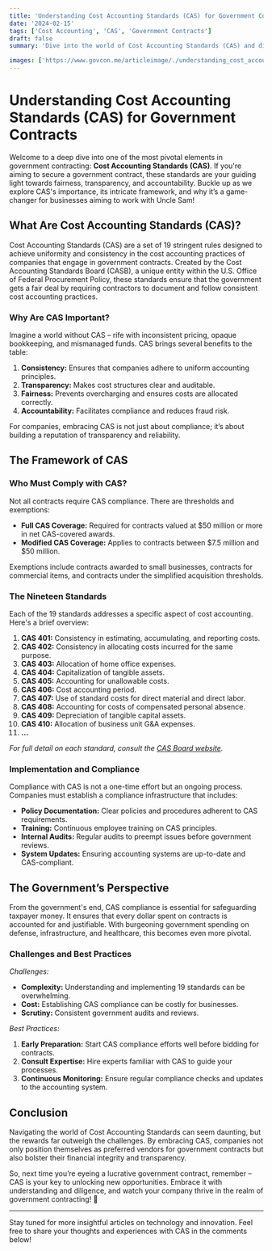```yaml
---
title: 'Understanding Cost Accounting Standards (CAS) for Government Contracts'
date: '2024-02-15'
tags: ['Cost Accounting', 'CAS', 'Government Contracts']
draft: false
summary: 'Dive into the world of Cost Accounting Standards (CAS) and discover how they shape government contracts, ensuring fairness, transparency, and fiscal responsibility.'

images: ['https://www.govcon.me/articleimage/./understanding_cost_accounting_standards_cas_for_government_contracts.webp']
---
```


# Understanding Cost Accounting Standards (CAS) for Government Contracts

Welcome to a deep dive into one of the most pivotal elements in government contracting: **Cost Accounting Standards (CAS)**. If you're aiming to secure a government contract, these standards are your guiding light towards fairness, transparency, and accountability. Buckle up as we explore CAS's importance, its intricate framework, and why it’s a game-changer for businesses aiming to work with Uncle Sam!

## What Are Cost Accounting Standards (CAS)?

Cost Accounting Standards (CAS) are a set of 19 stringent rules designed to achieve uniformity and consistency in the cost accounting practices of companies that engage in government contracts. Created by the Cost Accounting Standards Board (CASB), a unique entity within the U.S. Office of Federal Procurement Policy, these standards ensure that the government gets a fair deal by requiring contractors to document and follow consistent cost accounting practices. 

### Why Are CAS Important?

Imagine a world without CAS – rife with inconsistent pricing, opaque bookkeeping, and mismanaged funds. CAS brings several benefits to the table:

1. **Consistency:** Ensures that companies adhere to uniform accounting principles.
2. **Transparency:** Makes cost structures clear and auditable.
3. **Fairness:** Prevents overcharging and ensures costs are allocated correctly.
4. **Accountability:** Facilitates compliance and reduces fraud risk.

For companies, embracing CAS is not just about compliance; it’s about building a reputation of transparency and reliability.

## The Framework of CAS

### Who Must Comply with CAS?

Not all contracts require CAS compliance. There are thresholds and exemptions:

- **Full CAS Coverage:** Required for contracts valued at $50 million or more in net CAS-covered awards.
- **Modified CAS Coverage:** Applies to contracts between $7.5 million and $50 million.

Exemptions include contracts awarded to small businesses, contracts for commercial items, and contracts under the simplified acquisition thresholds.

### The Nineteen Standards

Each of the 19 standards addresses a specific aspect of cost accounting. Here's a brief overview:

1. **CAS 401:** Consistency in estimating, accumulating, and reporting costs.
2. **CAS 402:** Consistency in allocating costs incurred for the same purpose.
3. **CAS 403:** Allocation of home office expenses.
4. **CAS 404:** Capitalization of tangible assets.
5. **CAS 405:** Accounting for unallowable costs.
6. **CAS 406:** Cost accounting period.
7. **CAS 407:** Use of standard costs for direct material and direct labor.
8. **CAS 408:** Accounting for costs of compensated personal absence.
9. **CAS 409:** Depreciation of tangible capital assets.
10. **CAS 410:** Allocation of business unit G&A expenses.
11. **...**

*For full detail on each standard, consult the [CAS Board website](https://www.whitehouse.gov/omb/casb).*

### Implementation and Compliance

Compliance with CAS is not a one-time effort but an ongoing process. Companies must establish a compliance infrastructure that includes:

- **Policy Documentation:** Clear policies and procedures adherent to CAS requirements.
- **Training:** Continuous employee training on CAS principles.
- **Internal Audits:** Regular audits to preempt issues before government reviews.
- **System Updates:** Ensuring accounting systems are up-to-date and CAS-compliant.

## The Government’s Perspective

From the government's end, CAS compliance is essential for safeguarding taxpayer money. It ensures that every dollar spent on contracts is accounted for and justifiable. With burgeoning government spending on defense, infrastructure, and healthcare, this becomes even more pivotal.

### Challenges and Best Practices

*Challenges:*

- **Complexity:** Understanding and implementing 19 standards can be overwhelming.
- **Cost:** Establishing CAS compliance can be costly for businesses.
- **Scrutiny:** Consistent government audits and reviews.

*Best Practices:*

1. **Early Preparation:** Start CAS compliance efforts well before bidding for contracts.
2. **Consult Expertise:** Hire experts familiar with CAS to guide your processes.
3. **Continuous Monitoring:** Ensure regular compliance checks and updates to the accounting system.

## Conclusion

Navigating the world of Cost Accounting Standards can seem daunting, but the rewards far outweigh the challenges. By embracing CAS, companies not only position themselves as preferred vendors for government contracts but also bolster their financial integrity and transparency.

So, next time you’re eyeing a lucrative government contract, remember – CAS is your key to unlocking new opportunities. Embrace it with understanding and diligence, and watch your company thrive in the realm of government contracting! 🚀

---

Stay tuned for more insightful articles on technology and innovation. Feel free to share your thoughts and experiences with CAS in the comments below!